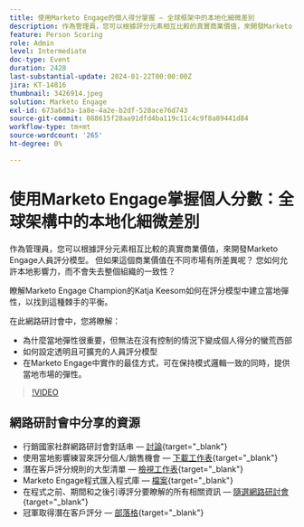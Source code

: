 ```yaml
---
title: 使用Marketo Engage的個人得分掌握 — 全球框架中的本地化細微差別
description: 作為管理員，您可以根據評分元素相互比較的真實商業價值，來開發Marketo Engage人員評分模型。 但如果這個商業價值在不同市場有所差異呢？ 您如何允許本地影響力，而不會失去整個組織的一致性？ 瞭解如何在評分模型中建立本機彈性，以找到平衡。
feature: Person Scoring
role: Admin
level: Intermediate
doc-type: Event
duration: 2428
last-substantial-update: 2024-01-22T00:00:00Z
jira: KT-14816
thumbnail: 3426914.jpeg
solution: Marketo Engage
exl-id: 673a6d3a-1a8e-4a2e-b2df-528ace76d743
source-git-commit: 088615f28aa91dfd4ba119c11c4c9f8a89441d84
workflow-type: tm+mt
source-wordcount: '265'
ht-degree: 0%

---
```


# 使用Marketo Engage掌握個人分數：全球架構中的本地化細微差別

作為管理員，您可以根據評分元素相互比較的真實商業價值，來開發Marketo Engage人員評分模型。 但如果這個商業價值在不同市場有所差異呢？ 您如何允許本地影響力，而不會失去整個組織的一致性？

瞭解Marketo Engage Champion的Katja Keesom如何在評分模型中建立當地彈性，以找到這種棘手的平衡。

在此網路研討會中，您將瞭解：

* 為什麼當地彈性很重要，但無法在沒有控制的情況下變成個人得分的蠻荒西部
* 如何設定透明且可擴充的人員評分模型
* 在Marketo Engage中實作的最佳方式，可在保持模式邏輯一致的同時，提供當地市場的彈性。

>[!VIDEO](https://video.tv.adobe.com/v/3457450/?learn=on&captions=chi_hant)

## 網路研討會中分享的資源

* 行銷國家社群網路研討會對話串 — [討論](https://nation.marketo.com/t5/product-discussions/learn-from-your-peers-webinar-person-scoring-mastery-with/m-p/343084#M194864){target="_blank"}
* 使用當地影響練習來評分個人/銷售機會 — [下載工作表](../../assets/marketo/build-scoring-model-and-local-flexibility-scoring-worksheet.docx){target="_blank"}
* 潛在客戶評分規則的大型清單 — [檢視工作表](https://go.marketo.com/rs/561-HYG-937/images/Marketo-Lead-Scoring.pdf){target="_blank"}
* Marketo Engage程式匯入程式庫 — [檔案](https://experienceleague.adobe.com/docs/marketo/using/product-docs/core-marketo-concepts/programs/program-library/program-import-library-overview.html?lang=zh-Hant){target="_blank"}
* 在程式之前、期間和之後引導評分要瞭解的所有相關資訊 — [隨選網路研討會](https://business.adobe.com/summit/2020/all-about-the-before-during-and-after-of-lead-scoring.html){target="_blank"}
* 冠軍取得潛在客戶評分 — [部落格](https://nation.marketo.com/t5/product-blogs/marketo-success-series-lead-scoring/ba-p/309849){target="_blank"}
